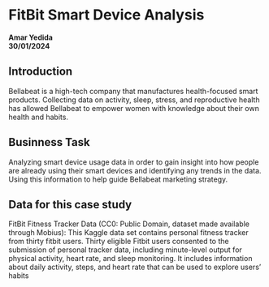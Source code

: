 # **FitBit Smart Device Analysis**
**Amar Yedida**<br>
**30/01/2024**<br>
## Introduction<br>
Bellabeat is a high-tech company that manufactures health-focused smart products. Collecting data on activity, sleep, stress, and reproductive health has allowed Bellabeat to empower women with knowledge about their own health and habits.
## Businness Task <br>
Analyzing smart device usage data in order to gain insight into how people are already using their smart devices and identifying any trends in the data. Using this information to help guide Bellabeat marketing strategy.<br>
## Data for this case study
FitBit Fitness Tracker Data (CC0: Public Domain, dataset made available through Mobius): This Kaggle data set contains personal fitness tracker from thirty fitbit users. Thirty eligible Fitbit users consented to the submission of personal tracker data, including minute-level output for physical activity, heart rate, and sleep monitoring. It includes information about daily activity, steps, and heart rate that can be used to explore users’ habits
